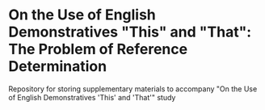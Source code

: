 # On the Use of English Demonstratives "This" and "That": The Problem of Reference Determination
Repository for storing supplementary materials to accompany "On the Use of English Demonstratives 'This' and 'That'" study
